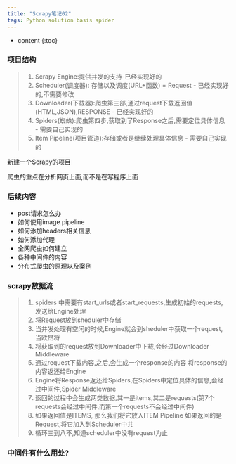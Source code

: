 ```yaml
---  
title: "Scrapy笔记02"  
tags: Python solution basis spider
---  
```

  
  




* content
{:toc}






### 项目结构
>1. Scrapy Engine:提供并发的支持-已经实现好的
>2. Scheduler(调度器): 存储以及调度(URL+函数) = Request - 已经实现好的,不需要修改
>3. Downloader(下载器):爬虫第三部,通过request下载返回值(HTML,JSON),RESPONSE - 已经实现好的
>4. Spiders(蜘蛛):爬虫第四步,获取到了Response之后,需要定位具体信息 - 需要自己实现的
>5. Item Pipeline(项目管道):存储或者是继续处理具体信息 - 需要自己实现的  


新建一个Scrapy的项目

爬虫的重点在分析网页上面,而不是在写程序上面

### 后续内容
- post请求怎么办
- 如何使用image pipeline
- 如何添加headers相关信息
- 如何添加代理
- 全网爬虫如何建立
- 各种中间件的内容
- 分布式爬虫的原理以及案例

### scrapy数据流
>1. spiders 中需要有start_urls或者start_requests,生成初始的requests,发送给Engine处理
>2. 将Request放到sheduler中存储
>3. 当并发处理有空闲的时候,Engine就会到sheduler中获取一个request,当欧昂将
>4. 将获取到的request放到Downloader中下载,会经过Downloader Middleware
>5. 通过request下载内容,之后,会生成一个response的内容 将response的内容返还给Engine
>6. Engine将Response返还给Spiders,在Spiders中定位具体的信息,会经过中间件,Spider Middleware
>7. 返回的过程中会生成两类数据,其一是items,其二是requests(第7个requests会经过中间件,而第一个requests不会经过中间件)
>8. 如果返回值是ITEMS, 那么我们将它放入ITEM Pipeline 如果返回的是Request,将它加入到Scheduler中共
>9. 循环三到八不,知道scheduler中没有request为止

### 中间件有什么用处?